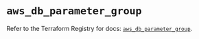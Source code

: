 # `aws_db_parameter_group`

Refer to the Terraform Registry for docs: [`aws_db_parameter_group`](https://registry.terraform.io/providers/hashicorp/aws/6.7.0/docs/resources/db_parameter_group).
